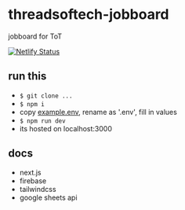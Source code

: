 # threadsoftech-jobboard
jobboard for ToT

[![Netlify Status](https://api.netlify.com/api/v1/badges/eb1a663c-9017-495c-a546-55acecdd8bae/deploy-status)](https://app.netlify.com/sites/threadsoftech-jobboard-tst/deploys)

## run this 
 - `$ git clone ...`
 - `$ npm i`
 - copy [example.env](.env.example), rename as '.env', fill in values
 - `$ npm run dev`
 - its hosted on localhost:3000

 ## docs
 - next.js
 - firebase
 - tailwindcss
 - google sheets api
